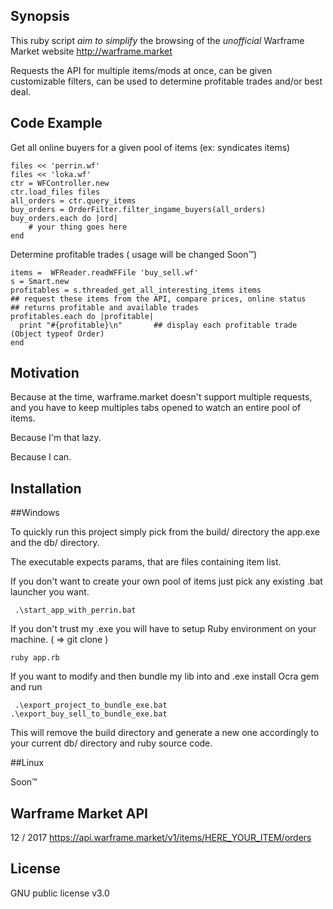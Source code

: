 ## Synopsis

This ruby script *aim to simplify* the browsing of the *unofficial* Warframe Market website http://warframe.market

Requests the API for multiple items/mods at once, can be given customizable filters, can be used to determine profitable trades and/or best deal.

## Code Example

Get all online buyers for a given pool of items (ex: syndicates items)
```
files << 'perrin.wf'
files << 'loka.wf'
ctr = WFController.new
ctr.load_files files
all_orders = ctr.query_items
buy_orders = OrderFilter.filter_ingame_buyers(all_orders)
buy_orders.each do |ord|
    # your thing goes here
end
```

Determine profitable trades ( usage will be changed Soon™)
``` 
items =  WFReader.readWFFile 'buy_sell.wf'
s = Smart.new 
profitables = s.threaded_get_all_interesting_items items
## request these items from the API, compare prices, online status
## returns profitable and available trades
profitables.each do |profitable|
  print "#{profitable}\n"       ## display each profitable trade (Object typeof Order)
end
```
## Motivation

Because at the time, warframe.market doesn't support multiple requests, and you have to keep multiples tabs opened to watch an entire pool of items.

Because I'm that lazy.

Because I can.

## Installation

##Windows

To quickly run this project simply pick from the build/ directory the app.exe and the db/ directory.

The executable expects params, that are files containing item list.

If you don't want to create your own pool of items just pick any existing .bat launcher you want.

` .\start_app_with_perrin.bat`

If you don't trust my .exe you will have to setup Ruby environment on your machine. ( => git clone )

 `ruby app.rb`

If you want to modify and then bundle my lib into and .exe install Ocra gem and run

` .\export_project_to_bundle_exe.bat`
`.\export_buy_sell_to_bundle_exe.bat`

This will remove the build directory and generate a new one accordingly to your current db/ directory and ruby source code.

##Linux

Soon™

## Warframe Market API
12 / 2017 https://api.warframe.market/v1/items/HERE_YOUR_ITEM/orders

## License

GNU public license v3.0

